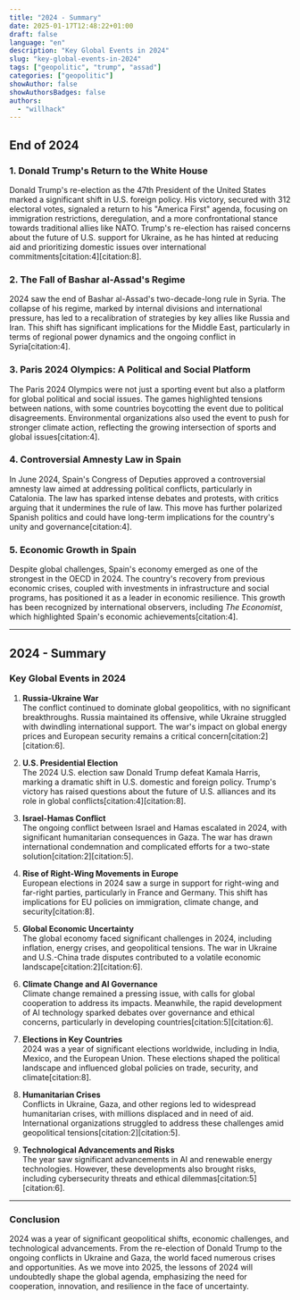 ```yaml
---
title: "2024 - Summary"
date: 2025-01-17T12:48:22+01:00
draft: false
language: "en"
description: "Key Global Events in 2024"
slug: "key-global-events-in-2024"
tags: ["geopolitic", "trump", "assad"]
categories: ["geopolitic"]
showAuthor: false
showAuthorsBadges: false
authors:
  - "willhack"
---
```


## End of 2024

### 1. Donald Trump's Return to the White House
Donald Trump's re-election as the 47th President of the United States marked a significant shift in U.S. foreign policy. His victory, secured with 312 electoral votes, signaled a return to his "America First" agenda, focusing on immigration restrictions, deregulation, and a more confrontational stance towards traditional allies like NATO. Trump's re-election has raised concerns about the future of U.S. support for Ukraine, as he has hinted at reducing aid and prioritizing domestic issues over international commitments[citation:4][citation:8].

### 2. The Fall of Bashar al-Assad's Regime
2024 saw the end of Bashar al-Assad's two-decade-long rule in Syria. The collapse of his regime, marked by internal divisions and international pressure, has led to a recalibration of strategies by key allies like Russia and Iran. This shift has significant implications for the Middle East, particularly in terms of regional power dynamics and the ongoing conflict in Syria[citation:4].

### 3. Paris 2024 Olympics: A Political and Social Platform
The Paris 2024 Olympics were not just a sporting event but also a platform for global political and social issues. The games highlighted tensions between nations, with some countries boycotting the event due to political disagreements. Environmental organizations also used the event to push for stronger climate action, reflecting the growing intersection of sports and global issues[citation:4].

### 4. Controversial Amnesty Law in Spain
In June 2024, Spain's Congress of Deputies approved a controversial amnesty law aimed at addressing political conflicts, particularly in Catalonia. The law has sparked intense debates and protests, with critics arguing that it undermines the rule of law. This move has further polarized Spanish politics and could have long-term implications for the country's unity and governance[citation:4].

### 5. Economic Growth in Spain
Despite global challenges, Spain's economy emerged as one of the strongest in the OECD in 2024. The country's recovery from previous economic crises, coupled with investments in infrastructure and social programs, has positioned it as a leader in economic resilience. This growth has been recognized by international observers, including *The Economist*, which highlighted Spain's economic achievements[citation:4].

---

## 2024 - Summary

### Key Global Events in 2024

1. **Russia-Ukraine War**  
   The conflict continued to dominate global geopolitics, with no significant breakthroughs. Russia maintained its offensive, while Ukraine struggled with dwindling international support. The war's impact on global energy prices and European security remains a critical concern[citation:2][citation:6].

2. **U.S. Presidential Election**  
   The 2024 U.S. election saw Donald Trump defeat Kamala Harris, marking a dramatic shift in U.S. domestic and foreign policy. Trump's victory has raised questions about the future of U.S. alliances and its role in global conflicts[citation:4][citation:8].

3. **Israel-Hamas Conflict**  
   The ongoing conflict between Israel and Hamas escalated in 2024, with significant humanitarian consequences in Gaza. The war has drawn international condemnation and complicated efforts for a two-state solution[citation:2][citation:5].

4. **Rise of Right-Wing Movements in Europe**  
   European elections in 2024 saw a surge in support for right-wing and far-right parties, particularly in France and Germany. This shift has implications for EU policies on immigration, climate change, and security[citation:8].

5. **Global Economic Uncertainty**  
   The global economy faced significant challenges in 2024, including inflation, energy crises, and geopolitical tensions. The war in Ukraine and U.S.-China trade disputes contributed to a volatile economic landscape[citation:2][citation:6].

6. **Climate Change and AI Governance**  
   Climate change remained a pressing issue, with calls for global cooperation to address its impacts. Meanwhile, the rapid development of AI technology sparked debates over governance and ethical concerns, particularly in developing countries[citation:5][citation:6].

7. **Elections in Key Countries**  
   2024 was a year of significant elections worldwide, including in India, Mexico, and the European Union. These elections shaped the political landscape and influenced global policies on trade, security, and climate[citation:8].

8. **Humanitarian Crises**  
   Conflicts in Ukraine, Gaza, and other regions led to widespread humanitarian crises, with millions displaced and in need of aid. International organizations struggled to address these challenges amid geopolitical tensions[citation:2][citation:5].

9. **Technological Advancements and Risks**  
   The year saw significant advancements in AI and renewable energy technologies. However, these developments also brought risks, including cybersecurity threats and ethical dilemmas[citation:5][citation:6].



---

### Conclusion
2024 was a year of significant geopolitical shifts, economic challenges, and technological advancements. From the re-election of Donald Trump to the ongoing conflicts in Ukraine and Gaza, the world faced numerous crises and opportunities. As we move into 2025, the lessons of 2024 will undoubtedly shape the global agenda, emphasizing the need for cooperation, innovation, and resilience in the face of uncertainty.